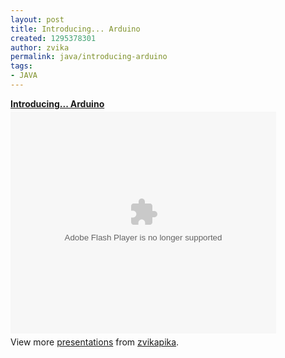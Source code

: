 ```yaml
---
layout: post
title: Introducing... Arduino
created: 1295378301
author: zvika
permalink: java/introducing-arduino
tags:
- JAVA
---
```

<p><center>
</center></p>
<div id="__ss_6617480" style="width: 425px;"><strong style="display: block; margin: 12px 0pt 4px;"><a title="Introducing... Arduino" href="http://www.slideshare.net/zvikapika/introducing-arduino">Introducing... Arduino</a></strong>
<object height="355" width="425" id="__sse6617480">
<param value="http://static.slidesharecdn.com/swf/ssplayer2.swf?doc=introducingarduino-110118131024-phpapp01&amp;stripped_title=introducing-arduino&amp;userName=zvikapika" name="movie" />
<param value="true" name="allowFullScreen" />
<param value="always" name="allowScriptAccess" /><embed height="355" width="425" allowfullscreen="true" allowscriptaccess="always" type="application/x-shockwave-flash" src="http://static.slidesharecdn.com/swf/ssplayer2.swf?doc=introducingarduino-110118131024-phpapp01&amp;stripped_title=introducing-arduino&amp;userName=zvikapika" name="__sse6617480"></embed></object><div style="padding: 5px 0pt 12px;">View more <a href="http://www.slideshare.net/">presentations</a> from <a href="http://www.slideshare.net/zvikapika">zvikapika</a>.</div>
</div>
<p></p>
